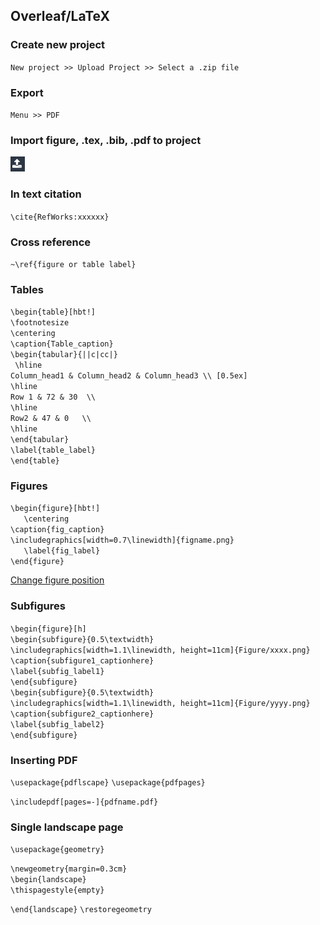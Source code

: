 ## Overleaf/LaTeX

### Create new project
`New project >> Upload Project >> Select a .zip file`

### Export
`Menu >> PDF`

### Import figure, .tex, .bib, .pdf  to project

![Import](upload.jpeg "upload")

### In text citation
`\cite{RefWorks:xxxxxx}`

### Cross reference
`~\ref{figure or table label}`

### Tables
`\begin{table}[hbt!]`  
`\footnotesize`  
`\centering`  
`\caption{Table_caption}`  
 `\begin{tabular}{||c|cc|} `  
` \hline`  
 `Column_head1 & Column_head2 & Column_head3 \\ [0.5ex] `  
 `\hline`  
 `Row 1 & 72 & 30  \\ `  
   `\hline`  
 `Row2 & 47 & 0   \\`  
    `\hline`  
`\end{tabular}`  
`\label{table_label}`  
`\end{table}`  

### Figures 

`\begin{figure}[hbt!]`  
`	\centering`  
`\caption{fig_caption}`  
	`\includegraphics[width=0.7\linewidth]{figname.png}`  
`	\label{fig_label}`  
`\end{figure}`  

[Change figure position](https://www.overleaf.com/learn/latex/Positioning_of_Figures)

### Subfigures
`\begin{figure}[h]`  
`\begin{subfigure}{0.5\textwidth}`  
`\includegraphics[width=1.1\linewidth, height=11cm]{Figure/xxxx.png}`  
`\caption{subfigure1_captionhere}`  
`\label{subfig_label1}`  
`\end{subfigure}`  
`\begin{subfigure}{0.5\textwidth}`  
`\includegraphics[width=1.1\linewidth, height=11cm]{Figure/yyyy.png}`  
`\caption{subfigure2_captionhere}`  
`\label{subfig_label2}`  
`\end{subfigure}`  

### Inserting PDF
`\usepackage{pdflscape}`
`\usepackage{pdfpages}`

`\includepdf[pages=-]{pdfname.pdf}`


### Single landscape page

`\usepackage{geometry}`

`\newgeometry{margin=0.3cm}`  
`\begin{landscape}`  
`\thispagestyle{empty}`  

`\end{landscape}`
`\restoregeometry`
